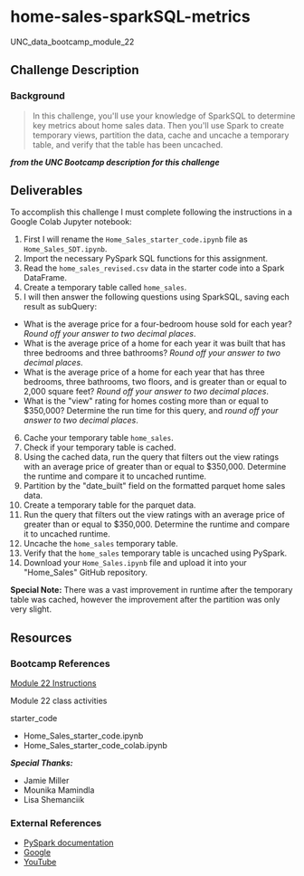# home-sales-sparkSQL-metrics
UNC_data_bootcamp_module_22

## Challenge Description
### Background
> In this challenge, you'll use your knowledge of SparkSQL to determine key metrics about home sales data. Then you'll use Spark to create temporary views, partition the data, cache and uncache a temporary table, and verify that the table has been uncached.

***from the UNC Bootcamp description for this challenge***

## Deliverables
To accomplish this challenge I must complete following the instructions in a Google Colab Jupyter notebook:
1) First I will rename the `Home_Sales_starter_code.ipynb` file as `Home_Sales_SDT.ipynb`.
2) Import the necessary PySpark SQL functions for this assignment.
3) Read the `home_sales_revised.csv` data in the starter code into a Spark DataFrame.
4) Create a temporary table called `home_sales`.
5) I will then answer the following questions using SparkSQL, saving each result as subQuery:
  * What is the average price for a four-bedroom house sold for each year? _Round off your answer to two decimal places_.
  * What is the average price of a home for each year it was built that has three bedrooms and three bathrooms? _Round off your answer to two decimal places_.
  * What is the average price of a home for each year that has three bedrooms, three bathrooms, two floors, and is greater than or equal to 2,000 square feet? _Round off your answer to two decimal places_.
  * What is the "view" rating for homes costing more than or equal to $350,000? Determine the run time for this query, and _round off your answer to two decimal places_.
6) Cache your temporary table `home_sales`.
7) Check if your temporary table is cached.
8) Using the cached data, run the query that filters out the view ratings with an average price of greater than or equal to $350,000. Determine the runtime and compare it to uncached runtime.
9) Partition by the "date_built" field on the formatted parquet home sales data.
10) Create a temporary table for the parquet data.
11) Run the query that filters out the view ratings with an average price of greater than or equal to $350,000. Determine the runtime and compare it to uncached runtime.
12) Uncache the `home_sales` temporary table.
13) Verify that the `home_sales` temporary table is uncached using PySpark.
14) Download your `Home_Sales.ipynb` file and upload it into your "Home_Sales" GitHub repository.

**Special Note:**
There was a vast improvement in runtime after the temporary table was cached, however the improvement after the partition was only very slight.

## Resources
### Bootcamp References
[Module 22 Instructions](https://bootcampspot.instructure.com/courses/3285/assignments/52255?module_item_id=937660)

Module 22 class activities

starter_code
* Home_Sales_starter_code.ipynb
* Home_Sales_starter_code_colab.ipynb

***Special Thanks:***
* Jamie Miller
* Mounika Mamindla
* Lisa Shemanciik

### External References
* [PySpark documentation](https://spark.apache.org/docs/latest/api/python/)
* [Google](https://www.google.com)
* [YouTube](https://www.youtube.com)
